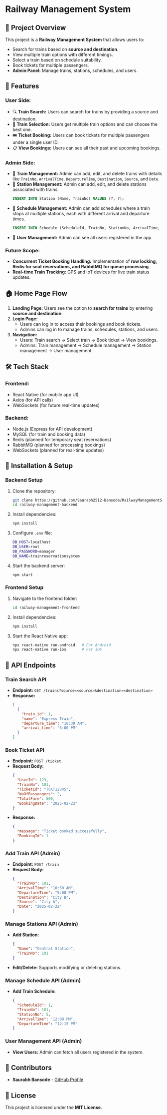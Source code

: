 # Railway Management System

## 🚆 Project Overview

This project is a **Railway Management System** that allows users to:

- Search for trains based on **source and destination**.
- View multiple train options with different timings.
- Select a train based on schedule suitability.
- Book tickets for multiple passengers.
- **Admin Panel:** Manage trains, stations, schedules, and users.

## 📌 Features

### **User Side:**

- 🔍 **Train Search:** Users can search for trains by providing a source and destination.
- 🚉 **Train Selection:** Users get multiple train options and can choose the best one.
- 🎟 **Ticket Booking:** Users can book tickets for multiple passengers under a single user ID.
- 📋 **View Bookings:** Users can see all their past and upcoming bookings.

### **Admin Side:**

- 🚆 **Train Management:** Admin can add, edit, and delete trains with details like `TrainNo`, `ArrivalTime`, `DepartureTime`, `Destination`, `Source`, and `Date`.
- 🚉 **Station Management:** Admin can add, edit, and delete stations associated with trains.
  ```sql
  INSERT INTO Station (Name, TrainNo) VALUES (?, ?);
  ```
- 📅 **Schedule Management:** Admin can add schedules where a train stops at multiple stations, each with different arrival and departure times.
  ```sql
  INSERT INTO Schedule (ScheduleId, TrainNo, StationNo, ArrivalTime, DepartureTime) VALUES (?, ?, ?, ?, ?);
  ```
- 👥 **User Management:** Admin can see all users registered in the app.

### **Future Scope:**

- **Concurrent Ticket Booking Handling:** Implementation of **row locking, Redis for seat reservations, and RabbitMQ for queue processing**.
- **Real-time Train Tracking:** GPS and IoT devices for live train status updates.

## 🏠 Home Page Flow

1. **Landing Page:** Users see the option to **search for trains** by entering **source and destination**.
2. **Login Page:**
   - Users can log in to access their bookings and book tickets.
   - Admins can log in to manage trains, schedules, stations, and users.
3. **Navigation:**
   - Users: Train search → Select train → Book ticket → View bookings.
   - Admins: Train management → Schedule management → Station management → User management.

## 🛠 Tech Stack

### **Frontend:**

- React Native (for mobile app UI)
- Axios (for API calls)
- WebSockets (for future real-time updates)

### **Backend:**

- Node.js (Express for API development)
- MySQL (for train and booking data)
- Redis (planned for temporary seat reservations)
- RabbitMQ (planned for processing bookings)
- WebSockets (planned for real-time updates)

## 🚀 Installation & Setup

### **Backend Setup**

1. Clone the repository:
   ```sh
   git clone https://github.com/Saurabh2512-Bansode/RailwayManagementSystem.git
   cd railway-management-backend
   ```
2. Install dependencies:
   ```sh
   npm install
   ```
3. Configure `.env` file:
   ```sh
   DB_HOST=localhost
   DB_USER=root
   DB_PASSWORD=manager
   DB_NAME=trainreservationsystem
   ```
4. Start the backend server:
   ```sh
   npm start
   ```

### **Frontend Setup**

1. Navigate to the frontend folder:
   ```sh
   cd railway-management-frontend
   ```
2. Install dependencies:
   ```sh
   npm install
   ```
3. Start the React Native app:
   ```sh
   npx react-native run-android   # For Android
   npx react-native run-ios       # For iOS
   ```

## 📡 API Endpoints

### **Train Search API**

- **Endpoint:** `GET /trains?source=<source>&destination=<destination>`
- **Response:**
  ```json
  [
    {
      "train_id": 1,
      "name": "Express Train",
      "departure_time": "10:30 AM",
      "arrival_time": "5:00 PM"
    }
  ]
  ```

### **Book Ticket API**

- **Endpoint:** `POST /ticket`
- **Request Body:**
  ```json
  {
    "UserId": 123,
    "TrainNo": 101,
    "TicketId": "TCKT12345",
    "NoOfPassengers": 2,
    "TotalFare": 500,
    "BookingDate": "2025-02-22"
  }
  ```
- **Response:**
  ```json
  {
    "message": "Ticket booked successfully",
    "BookingId": 1
  }
  ```

### **Add Train API (Admin)**

- **Endpoint:** `POST /train`
- **Request Body:**
  ```json
  {
    "TrainNo": 101,
    "ArrivalTime": "10:30 AM",
    "DepartureTime": "5:00 PM",
    "Destination": "City B",
    "Source": "City A",
    "Date": "2025-02-22"
  }
  ```

### **Manage Stations API (Admin)**

- **Add Station:**
  ```json
  {
    "Name": "Central Station",
    "TrainNo": 101
  }
  ```
- **Edit/Delete:** Supports modifying or deleting stations.

### **Manage Schedule API (Admin)**

- **Add Train Schedule:**
  ```json
  {
    "ScheduleId": 1,
    "TrainNo": 101,
    "StationNo": 5,
    "ArrivalTime": "12:00 PM",
    "DepartureTime": "12:15 PM"
  }
  ```

### **User Management API (Admin)**

- **View Users:** Admin can fetch all users registered in the system.

## 👥 Contributors

- **Saurabh Bansode** - [GitHub Profile](https://github.com/Saurabh2512-Bansode/RailwayManagementSystem.git)

## 📜 License

This project is licensed under the **MIT License**.

